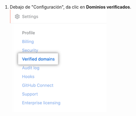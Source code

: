 1. Debajo de "Configuración", da clic en **Dominios verificados**. ![Pestaña de "Dominios verificados"](/assets/images/help/enterprises/verified-domains-tab.png)